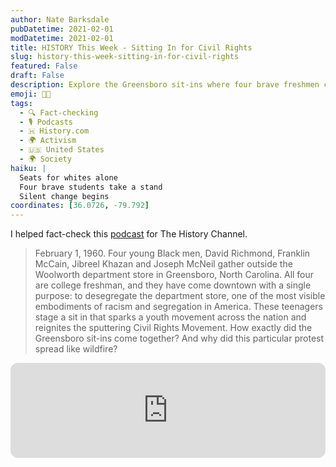 ```yaml
---
author: Nate Barksdale
pubDatetime: 2021-02-01
modDatetime: 2021-02-01
title: HISTORY This Week - Sitting In for Civil Rights
slug: history-this-week-sitting-in-for-civil-rights
featured: False
draft: False
description: Explore the Greensboro sit-ins where four brave freshmen challenged segregation at Woolworth's. Hear the story via the HISTORY podcast I fact-checked.
emoji: ✊🏿
tags:
  - 🔍 Fact-checking
  - 🎙️ Podcasts
  - 🇭 History.com
  - 🌍 Activism
  - 🇺🇸 United States
  - 🌍 Society
haiku: |
  Seats for whites alone
  Four brave students take a stand
  Silent change begins
coordinates: [36.0726, -79.792]
---
```


I helped fact-check this [podcast](https://open.spotify.com/episode/2TWEEcquuIdtMr8jCCvrVh?si=q-iywD71SbSHZjZms_pWDQ) for The History Channel.

> February 1, 1960. Four young Black men, David Richmond, Franklin McCain, Jibreel Khazan and Joseph McNeil gather outside the Woolworth department store in Greensboro, North Carolina. All four are college freshman, and they have come downtown with a single purpose: to desegregate the department store, one of the most visible embodiments of racism and segregation in America. These teenagers stage a sit in that sparks a youth movement across the nation and reignites the sputtering Civil Rights Movement. How exactly did the Greensboro sit-ins come together? And why did this particular protest spread like wildfire?

<iframe style="border-radius:12px" src="https://open.spotify.com/embed/episode/2TWEEcquuIdtMr8jCCvrVh?utm_source=generator" width="100%" height="152" frameBorder="0" allowfullscreen="" allow="autoplay; clipboard-write; encrypted-media; fullscreen; picture-in-picture" loading="lazy"></iframe>
